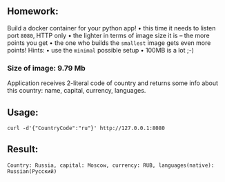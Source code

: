 ## Homework:

Build a docker container for your python app!
• this time it needs to listen port `8080`, HTTP only
• the lighter in terms of image size it is – the more points you get
• the one who builds the `smallest` image gets even more points!
Hints:
• use the `minimal` possible setup
• 100MB is a lot ;-)

### Size of image: 9.79 Mb

Application receives 2-literal code of country and returns some info about this country: name, capital, currency, languages.

## Usage:
```
curl -d'{"CountryCode":"ru"}' http://127.0.0.1:8080
```
## Result:
```
Country: Russia, capital: Moscow, currency: RUB, languages(native): Russian(Русский)
```